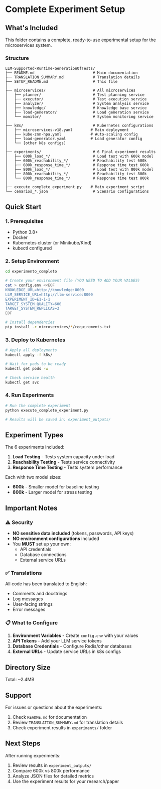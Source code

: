 # Complete Experiment Setup

## What's Included

This folder contains a complete, ready-to-use experimental setup for the microservices system.

### Structure
```
LLM-Supported-Runtime-GenerationOfTests/
├── README.md                          # Main documentation
├── TRANSLATION_SUMMARY.md             # Translation details
├── SETUP_README.md                    # This file
│
├── microservices/                     # All microservices
│   ├── planner/                       # Test planning service
│   ├── executor/                      # Test execution service
│   ├── analyzer/                      # System analysis service
│   ├── knowledge/                     # Knowledge base service
│   ├── load-generator/                # Load generation service
│   └── monitor/                       # System monitoring service
│
├── k8s/                               # Kubernetes configurations
│   ├── microservices-v18.yaml        # Main deployment
│   ├── kube-znn-hpa.yaml             # Auto-scaling config
│   ├── load-generator.yaml           # Load generator config
│   └── [other k8s configs]
│
├── experiments/                       # 6 Final experiment results
│   ├── 600k_load_*/                   # Load test with 600k model
│   ├── 600k_reachability_*/           # Reachability test 600k
│   ├── 600k_response_time_*/          # Response time test 600k
│   ├── 800k_load_*/                   # Load test with 800k model
│   ├── 800k_reachability_*/           # Reachability test 800k
│   └── 800k_response_time_*/          # Response time test 800k
│
├── execute_complete_experiment.py    # Main experiment script
└── cenarios_*.json                    # Scenario configurations
```

## Quick Start

### 1. Prerequisites
- Python 3.8+
- Docker
- Kubernetes cluster (or Minikube/Kind)
- kubectl configured

### 2. Setup Environment
```bash
cd experimento_completo

# Create your environment file (YOU NEED TO ADD YOUR VALUES)
cat > config.env <<EOF
KNOWLEDGE_URL=http://knowledge:8000
LLM_SERVICE_URL=http://llm-service:8000
EXPERIMENT_ID=E1-1-1
TARGET_SYSTEM_QUALITY=600
TARGET_SYSTEM_REPLICAS=3
EOF

# Install dependencies
pip install -r microservices/*/requirements.txt
```

### 3. Deploy to Kubernetes
```bash
# Apply all deployments
kubectl apply -f k8s/

# Wait for pods to be ready
kubectl get pods -w

# Check service health
kubectl get svc
```

### 4. Run Experiments
```bash
# Run the complete experiment
python execute_complete_experiment.py

# Results will be saved in: experiment_outputs/
```

## Experiment Types

The 6 experiments included:
1. **Load Testing** - Tests system capacity under load
2. **Reachability Testing** - Tests service connectivity
3. **Response Time Testing** - Tests system performance

Each with two model sizes:
- **600k** - Smaller model for baseline testing
- **800k** - Larger model for stress testing

## Important Notes

### ⚠️ Security
- **NO sensitive data included** (tokens, passwords, API keys)
- **NO environment configurations** included
- You **MUST** set up your own:
  - API credentials
  - Database connections
  - External service URLs

### ✅ Translations
All code has been translated to English:
- Comments and docstrings
- Log messages
- User-facing strings
- Error messages

### 📋 What to Configure

1. **Environment Variables** - Create `config.env` with your values
2. **API Tokens** - Add your LLM service tokens
3. **Database Credentials** - Configure Redis/other databases
4. **External URLs** - Update service URLs in k8s configs

## Directory Size
Total: ~2.4MB

## Support

For issues or questions about the experiments:
1. Check `README.md` for documentation
2. Review `TRANSLATION_SUMMARY.md` for translation details
3. Check experiment results in `experiments/` folder

## Next Steps

After running experiments:
1. Review results in `experiment_outputs/`
2. Compare 600k vs 800k performance
3. Analyze JSON files for detailed metrics
4. Use the experiment results for your research/paper

